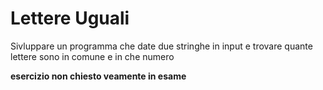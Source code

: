 # Lettere Uguali

Sivluppare un programma che date due stringhe in input e trovare quante lettere sono in comune e in che numero

**esercizio non chiesto veamente in esame**
